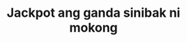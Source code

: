 ---
layout: post
title: Jackpot ang ganda sinibak ni mokong
duration: '01:17'
view: 288
rate: 2
video: 'https://flashservice.xvideos.com/embedframe/27408299'
category: 
 - pinay
 - beautiful
tags: 
 - pinay-sex
 - nagparaos
 - nene
 - mokong
 - fucked
 - jackpot
 - flawless
 - hotel
priority: 0.9
changefreq: daily
---